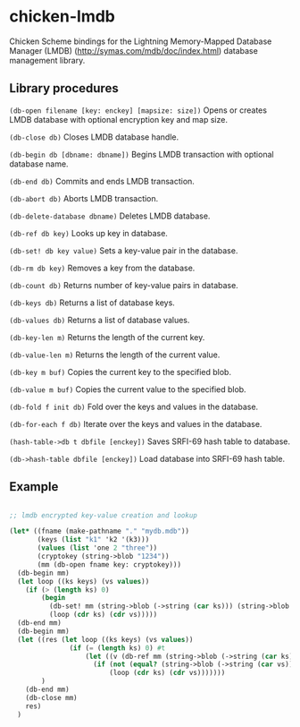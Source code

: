 # chicken-lmdb

Chicken Scheme bindings for the Lightning Memory-Mapped Database
Manager (LMDB) (http://symas.com/mdb/doc/index.html) database
management library.


## Library procedures

`(db-open filename [key: enckey] [mapsize: size])`
Opens or creates LMDB database with optional encryption key and map size.

`(db-close db)`
Closes LMDB database handle.

`(db-begin db [dbname: dbname])`
Begins LMDB transaction with optional database name.

`(db-end db)`
Commits and ends LMDB transaction.

`(db-abort db)`
Aborts LMDB transaction.

`(db-delete-database dbname)`
Deletes LMDB database.

`(db-ref db key)`
Looks up key in database.

`(db-set! db key value)`
Sets a key-value pair in the database.

`(db-rm db key)`
Removes a key from the database.

`(db-count db)`
Returns number of key-value pairs in database.

`(db-keys db)`
Returns a list of database keys.

`(db-values db)`
Returns a list of database values.

`(db-key-len m)`
Returns the length of the current key.

`(db-value-len m)`
Returns the length of the current value.

`(db-key m buf)`
Copies the current key to the specified blob.

`(db-value m buf)`
Copies the current value to the specified blob.

`(db-fold f init db)`
Fold over the keys and values in the database.

`(db-for-each f db)`
Iterate over the keys and values in the database.

`(hash-table->db t dbfile [enckey])`
Saves SRFI-69 hash table to database.

`(db->hash-table dbfile [enckey])`
Load database into SRFI-69 hash table.

## Example

```scheme

;; lmdb encrypted key-value creation and lookup

(let* ((fname (make-pathname "." "mydb.mdb"))
       (keys (list "k1" 'k2 '(k3)))
       (values (list 'one 2 "three"))
       (cryptokey (string->blob "1234"))
       (mm (db-open fname key: cryptokey)))
  (db-begin mm)
  (let loop ((ks keys) (vs values))
    (if (> (length ks) 0) 
        (begin
          (db-set! mm (string->blob (->string (car ks))) (string->blob (->string (car vs))))
          (loop (cdr ks) (cdr vs)))))
  (db-end mm)
  (db-begin mm)
  (let ((res (let loop ((ks keys) (vs values))
               (if (= (length ks) 0) #t
                   (let ((v (db-ref mm (string->blob (->string (car ks))))))
                     (if (not (equal? (string->blob (->string (car vs))) v))  #f
                         (loop (cdr ks) (cdr vs)))))))
        )
    (db-end mm)
    (db-close mm)
    res)
  )
```

